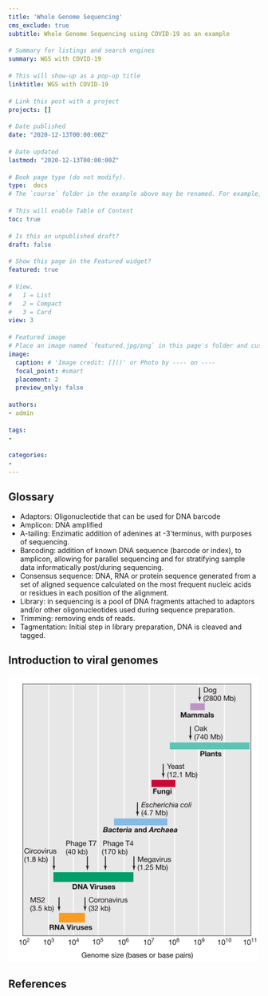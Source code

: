 ```yaml
---
title: 'Whole Genome Sequencing'
cms_exclude: true
subtitle: Whole Genome Sequencing using COVID-19 as an example

# Summary for listings and search engines
summary: WGS with COVID-19

# This will show-up as a pop-up title
linktitle: WGS with COVID-19

# Link this post with a project
projects: []

# Date published
date: "2020-12-13T00:00:00Z"

# Date updated
lastmod: "2020-12-13T00:00:00Z"

# Book page type (do not modify).
type:  docs
# The `course` folder in the example above may be renamed. For example, we can rename it to `book` for writing a book, `docs` for software/project documentation, `notes` for creating a notebook, or `tutorials` for creating multi-page “how to” guides.

# This will enable Table of Content
toc: true

# Is this an unpublished draft?
draft: false

# Show this page in the Featured widget?
featured: true

# View.
#   1 = List
#   2 = Compact
#   3 = Card
view: 3

# Featured image
# Place an image named `featured.jpg/png` in this page's folder and customize its options here.
image:
  caption: # 'Image credit: []()' or Photo by ---- on ----
  focal_point: #smart
  placement: 2
  preview_only: false

authors:
- admin

tags:
- 

categories:
- 
---
```

## Glossary
- Adaptors: Oligonucleotide that can be used for DNA barcode
- Amplicon: DNA amplified
- A-tailing: Enzimatic addition of adenines at -3'terminus, with purposes of sequencing.
- Barcoding: addition of known DNA sequence (barcode or index), to amplicon, allowing for parallel sequencing and for stratifying sample data informatically post/during sequencing.
- Consensus sequence: DNA, RNA or protein sequence generated from a set of aligned sequence calculated on the most frequent nucleic acids or residues in each position of the alignment.
- Library: in sequencing is a pool of DNA fragments attached to adaptors and/or other oligonucleotides used during sequence preparation.
- Trimming: removing ends of reads.
- Tagmentation: Initial step in library preparation, DNA is cleaved and tagged.

## Introduction to viral genomes
![Viral genome size](viral_genome_size.png "Viral genome sizes Source [Source](https://slideplayer.com/slide/12253566/)")




## References
